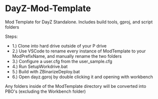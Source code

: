 # DayZ-Mod-Template
Mod Template for DayZ Standalone. Includes build tools, gproj, and script folders

Steps:
- 1.) Clone into hard drive outside of your P drive
- 2.) Use VSCode to rename every instance of ModTemplate to your ModPrefixName, and manually rename the two folders
- 3.) Configure a user.cfg from the user_sample.cfg
- 4.) Run SetupWorkdrive.bat
- 5.) Build with ZBinarizeDeploy.bat
- 6.) Open dayz.gproj by double clicking it and opening with workbench


Any folders inside of the ModTemplate directory will be converted into PBO's (excluding the Workbench folder)
